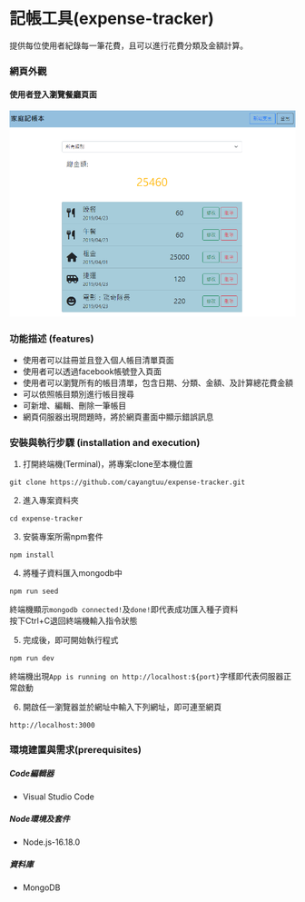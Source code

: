 # 記帳工具(expense-tracker)
提供每位使用者紀錄每一筆花費，且可以進行花費分類及金額計算。

### 網頁外觀
#### 使用者登入瀏覽餐廳頁面
![image](https://github.com/cayangtuu/expense-tracker/blob/main/public/%E8%A8%98%E5%B8%B3%E4%B8%BB%E9%A0%81.PNG)

### 功能描述 (features)
- 使用者可以註冊並且登入個人帳目清單頁面
- 使用者可以透過facebook帳號登入頁面
- 使用者可以瀏覽所有的帳目清單，包含日期、分類、金額、及計算總花費金額
- 可以依照帳目類別進行帳目搜尋
- 可新增、編輯、刪除一筆帳目
- 網頁伺服器出現問題時，將於網頁畫面中顯示錯誤訊息

### 安裝與執行步驟 (installation and execution)
1. 打開終端機(Terminal)，將專案clone至本機位置
```
git clone https://github.com/cayangtuu/expense-tracker.git
```
2. 進入專案資料夾
```
cd expense-tracker
```
3. 安裝專案所需npm套件
```
npm install
```
4. 將種子資料匯入mongodb中
```
npm run seed
```
終端機顯示```mongodb connected!```及```done!```即代表成功匯入種子資料  
按下Ctrl+C退回終端機輸入指令狀態

5. 完成後，即可開始執行程式
```
npm run dev
```
終端機出現```App is running on http://localhost:${port}```字樣即代表伺服器正常啟動

6. 開啟任一瀏覽器並於網址中輸入下列網址，即可連至網頁
```
http://localhost:3000
```

### 環境建置與需求(prerequisites)
##### Code編輯器
- Visual Studio Code
##### Node環境及套件
- Node.js-16.18.0
##### 資料庫
- MongoDB
